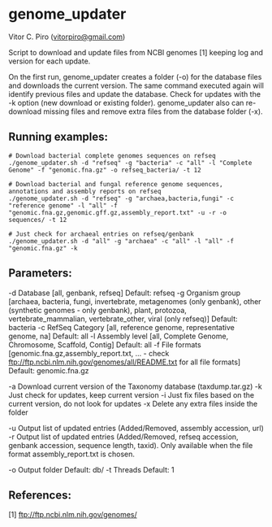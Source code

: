 # genome_updater

Vitor C. Piro (vitorpiro@gmail.com)


Script to download and update files from NCBI genomes [1] keeping log and version for each update.

On the first run, genome_updater creates a folder (-o) for the database files and downloads the current version.
The same command executed again will identify previous files and update the database.
Check for updates with the -k option (new download or existing folder).
genome_updater also can re-download missing files and remove extra files from the database folder (-x).


Running examples:
-----------------
	# Download bacterial complete genomes sequences on refseq
	./genome_updater.sh -d "refseq" -g "bacteria" -c "all" -l "Complete Genome" -f "genomic.fna.gz" -o refseq_bacteria/ -t 12

	# Download bacterial and fungal reference genome sequences, annotations and assembly reports on refseq
	./genome_updater.sh -d "refseq" -g "archaea,bacteria,fungi" -c "reference genome" -l "all" -f "genomic.fna.gz,genomic.gff.gz,assembly_report.txt" -u -r -o sequences/ -t 12
	
	# Just check for archaeal entries on refseq/genbank
	./genome_updater.sh -d "all" -g "archaea" -c "all" -l "all" -f "genomic.fna.gz" -k

Parameters:
-----------

 -d Database [all, genbank, refseq]
        Default: refseq
 -g Organism group [archaea, bacteria, fungi, invertebrate, metagenomes (only genbank), other (synthetic genomes - only genbank), plant, protozoa, vertebrate_mammalian, vertebrate_other, viral (only refseq)]
        Default: bacteria
 -c RefSeq Category [all, reference genome, representative genome, na]
        Default: all
 -l Assembly level [all, Complete Genome, Chromosome, Scaffold, Contig]
        Default: all
 -f File formats [genomic.fna.gz,assembly_report.txt, ... - check ftp://ftp.ncbi.nlm.nih.gov/genomes/all/README.txt for all file formats]
        Default: genomic.fna.gz

 -a Download current version of the Taxonomy database (taxdump.tar.gz)
 -k Just check for updates, keep current version
 -i Just fix files based on the current version, do not look for updates
 -x Delete any extra files inside the folder

 -u Output list of updated entries (Added/Removed, assembly accession, url)
 -r Output list of updated entries (Added/Removed, refseq accession, genbank accession, sequence length, taxid). Only available when the file format assembly_report.txt is chosen.

 -o Output folder
        Default: db/
 -t Threads
        Default: 1
	
References:
-----------

[1] ftp://ftp.ncbi.nlm.nih.gov/genomes/

